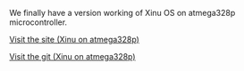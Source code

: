 
We finally have a version working of Xinu OS on atmega328p microcontroller.

[Visit the site (Xinu on atmega328p)](http://se.fi.uncoma.edu.ar/xinu-avr/)

[Visit the git (Xinu on atmega328p)](http://github.com/zrafa/xinu-avr)

